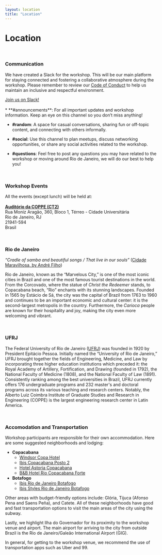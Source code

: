 ```yaml
---
layout: location
title: "Location"
---
```


# Location

<br>

### Communication

We have created a Slack for the workshop. This will be our main platform for staying connected and fostering a collaborative atmosphere during the workshop. Please remember to review our <a href="../coc">Code of Conduct</a> to help us maintain an inclusive and respectful environment.

<div class="row justify-content-center">
  <a class="join-btn" href="https://join.slack.com/t/lamirworkshop/shared_invite/zt-2w6w045nk-Nh4Gce13SW4tA7TaV27KfA">Join us on Slack!</a>
</div>

<br>
* **#announcements**: For all important updates and workshop information. Keep an eye on this channel so you don’t miss anything!

* 	**#random**: A space for casual conversations, sharing fun or off-topic content, and connecting with others informally.

* **#social**: Use this channel to plan meetups, discuss networking opportunities, or share any social activities related to the workshop.

* **#questions**: Feel free to post any questions you may have related to the workshop or moving around Rio de Janeiro, we will do our best to help you!

<br>

### Workshop Events

All the events (except lunch) will be held at:
	<br>
	<br>**[Auditório da COPPE (CT2)](../rooms/auditorio_ct2)**
	<br>Rua Moniz Aragão, 360, Bloco 1, Térreo - Cidade Universitária
	<br>Rio de Janeiro, RJ
	<br>21941-594
	<br>Brasil

<br>

### Rio de Janeiro

_“Cradle of samba and beautiful songs / That live in our souls”_ ([Cidade Maravilhosa, by André Filho](https://www.youtube.com/watch?v=UKBukXgT_ps))

Rio de Janeiro, known as the “Marvelous City,” is one of the most iconic cities in Brazil and one of the most famous tourist destinations in the world. From the Corcovado, where the statue of _Christ the Redeemer_ stands, to Copacabana beach, “Rio” enchants with its stunning landscapes. Founded in 1565 by Estácio de Sá, the city was the capital of Brazil from 1763 to 1960 and continues to be an important economic and cultural center: it is the second-largest metropolis in the country.  Furthermore, the _Carioca_ people are known for their hospitality and joy, making the city even more welcoming and vibrant.

<br>

### UFRJ

The Federal University of Rio de Janeiro ([UFRJ](https://ufrj.br/en/)) was founded in 1920 by President Epitácio Pessoa.  Initially named the “University of Rio de Janeiro,” UFRJ brought together the fields of Engineering, Medicine, and Law by incorporating three higher education institutions which preceded it: the Royal Academy of Artillery, Fortification, and Drawing (founded in 1792), the National Faculty of Medicine (1808), and the National Faculty of Law (1891). Consistently ranking among the best universities in Brazil, UFRJ currently offers 176 undergraduate programs and 232 master's and doctoral programs across its various teaching and research centers. Notably, the Alberto Luiz Coimbra Institute of Graduate Studies and Research in Engineering (COPPE) is the largest engineering research center in Latin America.

<br>

### Accomodation and Transportation

Workshop participants are responsible for their own accommodation. Here are some suggested neighborhoods and lodging:
* **Copacabana**
	- [Windsor Copa Hotel](https://windsorhoteis.com/hotel/windsor-copa/)
	- [Ibis Copacabana Posto 2](https://all.accor.com/hotel/6497/index.en.shtml)
	- [Hotel Astoria Copacabana](https://astoria.com.br/)
	- [B&B Hotel Rio Copacabana Forte](https://www.hotel-bb.com/en/hotel/rio-de-janeiro-copacabana-forte)
* **Botafogo**
	- [Ibis Rio de Janeiro Botafogo](https://all.accor.com/hotel/7547/index.pt.shtml)
	- [Ibis Styles Rio de Janeiro Botafogo](https://all.accor.com/hotel/B2Z6/index.en.shtml)

Other areas with budget-friendly options include: Glória, Tijuca (Afonso Pena and Saens Peña), and Catete. All of these neighborhoods have good and fast transportation options to visit the main areas of the city using the subway.

Lastly, we highlight Ilha do Governador for its proximity to the workshop venue and airport. The main airport for arriving to the city from outside Brazil is the Rio de Janeiro/Galeão International Airport (GIG).

In general, for getting to the workshop venue, we recommend the use of transportation apps such as Uber and 99.

<br>

